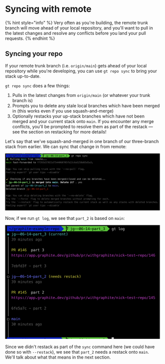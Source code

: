 # Syncing with remote

{% hint style="info" %}
Very often as you're building, the remote trunk branch will move ahead of your local repository, and you'll want to pull in the latest changes and resolve any conflicts before you land your pull requests.
{% endhint %}

## Syncing your repo

If your remote trunk branch (i.e. `origin/main`) gets ahead of your local repository while you're developing, you can use `gt repo sync` to bring your stack up-to-date.

`gt repo sync` does a few things:

1. Pulls in the latest changes from `origin/main` (or whatever your trunk branch is)
2. Prompts you to delete any stale local branches which have been merged in (this works even if you use squash-and-merge)
3. Optionally restacks your up-stack branches which have not been merged and your current stack onto `main`. If you encounter any merge conflicts, you'll be prompted to resolve them as part of the restack — see the section on restacking for more details!

Let's say that we've squash-and-merged in one branch of our three-branch stack from earlier.  We can sync that change in from remote:

![](<../../.gitbook/assets/image (15).png>)

Now, if we run `gt log`, we see that `part_2` is based on `main`:

<img src="../../.gitbook/assets/image (6).png" alt="" data-size="original">

Since we didn't restack as part of the `sync` command here (we could have done so with `--restack`), we see that `part_2` needs a restack onto `main`.  We'll talk about what that means in the next section.
